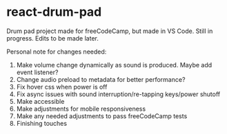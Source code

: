 # react-drum-pad
Drum pad project made for freeCodeCamp, but made in VS Code. Still in progress. Edits to be made later.

Personal note for changes needed:

1. Make volume change dynamically as sound is produced. Maybe add event listener?
2. Change audio preload to metadata for better performance?
3. Fix hover css when power is off
4. Fix async issues with sound interruption/re-tapping keys/power shutoff
5. Make accessible
6. Make adjustments for mobile responsiveness
7. Make any needed adjustments to pass freeCodeCamp tests
8. Finishing touches

